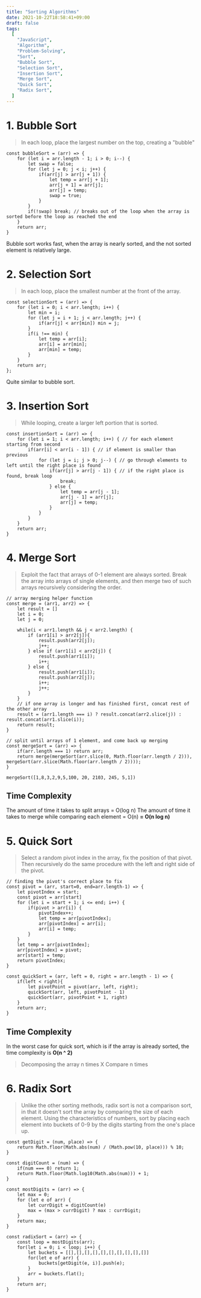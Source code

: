 ```yaml
---
title: "Sorting Algorithms"
date: 2021-10-22T18:58:41+09:00
draft: false
tags:
  [
    "JavaScript",
    "Algorithm",
    "Problem-Solving",
    "Sort",
    "Bubble Sort",
    "Selection Sort",
    "Insertion Sort",
    "Merge Sort",
    "Quick Sort",
    "Radix Sort",
  ]
---
```


# 1. Bubble Sort

> In each loop, place the largest number on the top, creating a "bubble"

```JS
const bubbleSort = (arr) => {
    for (let i = arr.length - 1; i > 0; i--) {
        let swap = false;
        for (let j = 0; j < i; j++) {
            if(arr[j] > arr[j + 1]) {
                let temp = arr[j + 1];
                arr[j + 1] = arr[j];
                arr[j] = temp;
                swap = true;
            }
        }
        if(!swap) break; // breaks out of the loop when the array is sorted before the loop as reached the end
    }
    return arr;
}
```

Bubble sort works fast, when the array is nearly sorted, and the not sorted element is relatively large.

# 2. Selection Sort

> In each loop, place the smallest number at the front of the array.

```JS
const selectionSort = (arr) => {
    for (let i = 0; i < arr.length; i++) {
        let min = i;
        for (let j = i + 1; j < arr.length; j++) {
            if(arr[j] < arr[min]) min = j;
        }
        if(i !== min) {
            let temp = arr[i];
            arr[i] = arr[min];
            arr[min] = temp;
        }
    }
    return arr;
};
```

Quite similar to bubble sort.

# 3. Insertion Sort

> While looping, create a larger left portion that is sorted.

```JS
const insertionSort = (arr) => {
    for (let i = 1; i < arr.length; i++) { // for each element starting from second
        if(arr[i] < arr[i - 1]) { // if element is smaller than previous
            for (let j = i; j > 0; j--) { // go through elements to left until the right place is found
                if(arr[j] > arr[j - 1]) { // if the right place is found, break loop
                    break;
                } else {
                    let temp = arr[j - 1];
                    arr[j - 1] = arr[j];
                    arr[j] = temp;
                }
            }
        }
    }
    return arr;
}
```

# 4. Merge Sort

> Exploit the fact that arrays of 0-1 element are always sorted. Break the array into arrays of single elements, and then merge two of such arrays recursively considering the order.

```JS
// array merging helper function
const merge = (arr1, arr2) => {
    let result = []
    let i = 0;
    let j = 0;

    while(i < arr1.length && j < arr2.length) {
        if (arr1[i] > arr2[j]){
            result.push(arr2[j]);
            j++;
        } else if (arr1[i] < arr2[j]) {
            result.push(arr1[i]);
            i++;
        } else {
            result.push(arr1[i]);
            result.push(arr2[j]);
            i++;
            j++;
        }
    }
    // if one array is longer and has finished first, concat rest of the other array
    result = (arr1.length === i) ? result.concat(arr2.slice(j)) : result.concat(arr1.slice(i));
    return result;
}

// split until arrays of 1 element, and come back up merging
const mergeSort = (arr) => {
    if(arr.length === 1) return arr;
    return merge(mergeSort(arr.slice(0, Math.floor(arr.length / 2))), mergeSort(arr.slice(Math.floor(arr.length / 2))));
}

mergeSort([1,8,3,2,9,5,100, 20, 2103, 245, 5,1])
```

## Time Complexity

The amount of time it takes to split arrays = O(log n)
The amount of time it takes to merge while comparing each element = O(n)
**= O(n log n)**

# 5. Quick Sort

> Select a random pivot index in the array, fix the position of that pivot. Then recursively do the same procedure with the left and right side of the pivot.

```JS
// finding the pivot's correct place to fix
const pivot = (arr, start=0, end=arr.length-1) => {
    let pivotIndex = start;
    const pivot = arr[start]
    for (let i = start + 1; i <= end; i++) {
        if(pivot > arr[i]) {
            pivotIndex++;
            let temp = arr[pivotIndex];
            arr[pivotIndex] = arr[i];
            arr[i] = temp;
        }
    }
    let temp = arr[pivotIndex];
    arr[pivotIndex] = pivot;
    arr[start] = temp;
    return pivotIndex;
}

const quickSort = (arr, left = 0, right = arr.length - 1) => {
    if(left < right){
        let pivotPoint = pivot(arr, left, right);
        quickSort(arr, left, pivotPoint - 1)
        quickSort(arr, pivotPoint + 1, right)
    }
    return arr;
}
```

## Time Complexity

In the worst case for quick sort, which is if the array is already sorted, the time complexity is **O(n ^ 2)**

> Decomposing the array n times X Compare n times

# 6. Radix Sort

> Unlike the other sorting methods, radix sort is not a comparison sort, in that it doesn't sort the array by comparing the size of each element. Using the characteristics of numbers, sort by placing each element into buckets of 0-9 by the digits starting from the one's place up.

```JS
const getDigit = (num, place) => {
    return Math.floor(Math.abs(num) / (Math.pow(10, place))) % 10;
}

const digitCount = (num) => {
    if(num === 0) return 1;
    return Math.floor(Math.log10(Math.abs(num))) + 1;
}

const mostDigits = (arr) => {
    let max = 0;
    for (let e of arr) {
        let currDigit = digitCount(e)
        max = (max > currDigit) ? max : currDigit;
    }
    return max;
}

const radixSort = (arr) => {
    const loop = mostDigits(arr);
    for(let i = 0; i < loop; i++) {
        let buckets = [[],[],[],[],[],[],[],[],[],[]]
        for(let e of arr) {
            buckets[getDigit(e, i)].push(e);
        }
        arr = buckets.flat();
    }
    return arr;
}
```
